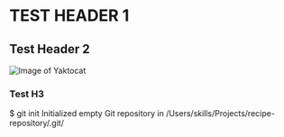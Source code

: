 # TEST HEADER 1
## Test Header 2
![Image of Yaktocat](https://octodex.github.com/images/yaktocat.png)
### Test H3
$ git init
Initialized empty Git repository in /Users/skills/Projects/recipe-repository/.git/
